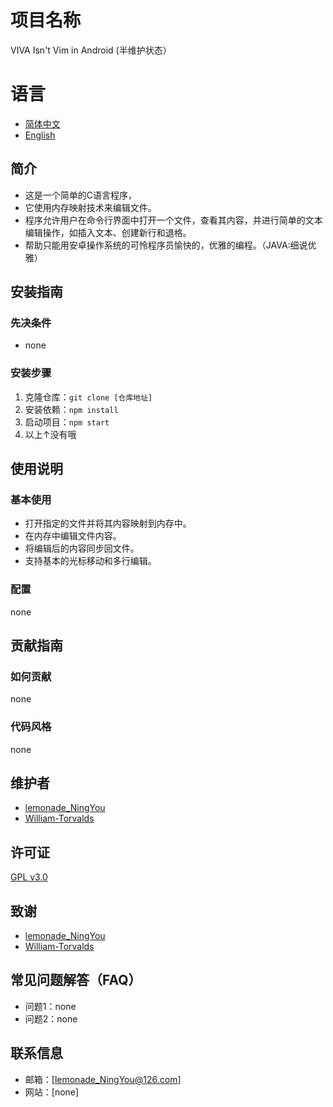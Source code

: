 # 项目名称
VIVA Isn't Vim in Android
(半维护状态）
# 语言
- [简体中文](README.md)
- [English](EN-README.md)
## 简介
- 这是一个简单的C语言程序，
- 它使用内存映射技术来编辑文件。
- 程序允许用户在命令行界面中打开一个文件，查看其内容，并进行简单的文本编辑操作，如插入文本、创建新行和退格。
- 帮助只能用安卓操作系统的可怜程序员愉快的，优雅的编程。（JAVA:细说优雅）

## 安装指南
### 先决条件
- none

### 安装步骤
1. 克隆仓库：`git clone [仓库地址]`
2. 安装依赖：`npm install`
3. 启动项目：`npm start`
4. 以上↑没有哦
## 使用说明
### 基本使用
- 打开指定的文件并将其内容映射到内存中。
- 在内存中编辑文件内容。
- 将编辑后的内容同步回文件。
- 支持基本的光标移动和多行编辑。

### 配置
none

## 贡献指南
### 如何贡献
none

### 代码风格
none

## 维护者
- [lemonade_NingYou](https://github.com/2703000)
- [William-Torvalds](https://github.com/William-Torvalds)
## 许可证
[GPL v3.0](LICENSE)

## 致谢
- [lemonade_NingYou](https://github.com/2703000)
- [William-Torvalds](https://github.com/William-Torvalds)

## 常见问题解答（FAQ）
- 问题1：none
- 问题2：none

## 联系信息
- 邮箱：[lemonade_NingYou@126.com]
- 网站：[none]
